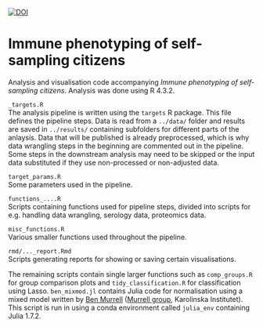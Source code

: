 [![DOI](https://zenodo.org/badge/979315666.svg)](https://doi.org/10.5281/zenodo.15356855)

# Immune phenotyping of self-sampling citizens

Analysis and visualisation code accompanying *Immune phenotyping of self-sampling citizens*. Analysis was done using R 4.3.2.

`_targets.R`  
The analysis pipeline is written using the `targets` R package. This file defines the pipeline steps. Data is read from a `../data/` folder and results are saved in `../results/` containing subfolders for different parts of the anlaysis. Data that will be published is already preprocessed, which is why data wrangling steps in the beginning are commented out in the pipeline. Some steps in the downstream analysis may need to be skipped or the input data substituted if they use non-processed or non-adjusted data.

`target_params.R`  
Some parameters used in the pipeline.

`functions_....R`  
Scripts containing functions used for pipeline steps, divided into scripts for e.g. handling data wrangling, serology data, proteomics data.

`misc_functions.R`  
Various smaller functions used throughout the pipeline.

`rmd/..._report.Rmd`  
Scripts generating reports for showing or saving certain visualisations.

The remaining scripts contain single larger functions such as `comp_groups.R` for group comparison plots and `tidy_classification.R` for classification using Lasso. `ben_mixmod.jl` contains Julia code for normalisation using a mixed model written by [Ben Murrell](https://github.com/murrellb) ([Murrell group](https://github.com/MurrellGroup), Karolinska Institutet). This script is run in using a conda environment called `julia_env` containing Julia 1.7.2. 
